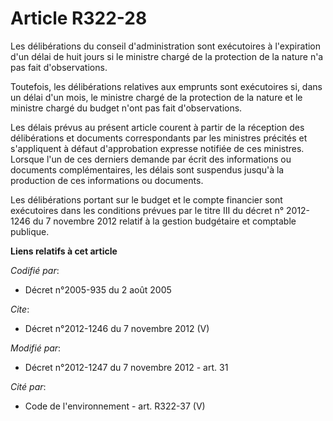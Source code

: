 # Article R322-28

Les délibérations du conseil d'administration sont exécutoires à l'expiration d'un délai de huit jours si le ministre chargé
de la protection de la nature n'a pas fait d'observations. 

Toutefois, les délibérations relatives aux emprunts sont exécutoires si, dans un délai d'un mois, le ministre chargé de la
protection de la nature et le ministre chargé du budget n'ont pas fait d'observations. 

Les délais prévus au présent article courent à partir de la réception des délibérations et documents correspondants par les
ministres précités et s'appliquent à défaut d'approbation expresse notifiée de ces ministres. Lorsque l'un de ces derniers
demande par écrit des informations ou documents complémentaires, les délais sont suspendus jusqu'à la production de ces
informations ou documents. 

Les délibérations portant sur le budget et le compte financier sont exécutoires dans les conditions prévues par le titre III
du décret n° 2012-1246 du 7 novembre 2012 relatif à la gestion budgétaire et comptable publique.

**Liens relatifs à cet article**

_Codifié par_:

  - Décret n°2005-935 du 2 août 2005

_Cite_:

  - Décret n°2012-1246 du 7 novembre 2012 (V)

_Modifié par_:

  - Décret n°2012-1247 du 7 novembre 2012 - art. 31

_Cité par_:

  - Code de l'environnement - art. R322-37 (V)
